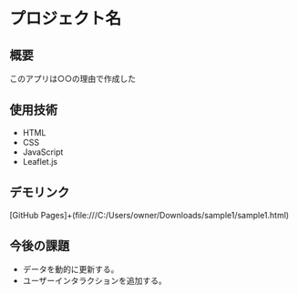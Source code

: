 # プロジェクト名
## 概要
このアプリは○○の理由で作成した
## 使用技術
- HTML
- CSS
- JavaScript
- Leaflet.js
## デモリンク
[GitHub Pages]+(file:///C:/Users/owner/Downloads/sample1/sample1.html)

## 今後の課題
- データを動的に更新する。
- ユーザーインタラクションを追加する。
